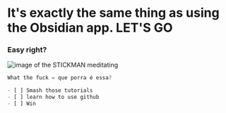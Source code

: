 # It's exactly the same thing as using the Obsidian app. LET'S GO
### Easy right?
![image of the STICKMAN meditating](https://github.com/Viniciusichino/skills-communicate-using-markdown/assets/151224141/4ca63760-3491-4372-8a0d-e606ae0da1cd)

``` javascript
What the fuck = que porra é essa?

- [ ] Smash those tutorials
- [ ] learn how to use github
- [ ] Win
